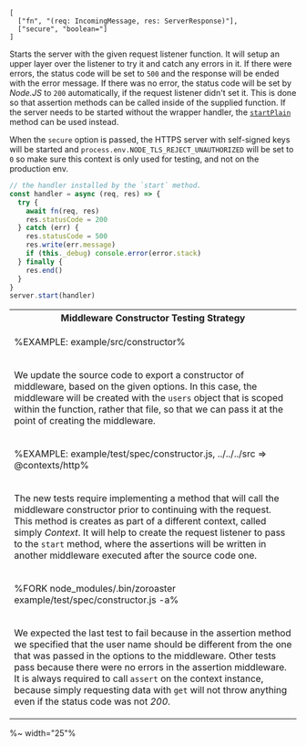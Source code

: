 ```### start => Tester
[
  ["fn", "(req: IncomingMessage, res: ServerResponse)"],
  ["secure", "boolean="]
]
```

Starts the server with the given request listener function. It will setup an upper layer over the listener to try it and catch any errors in it. If there were errors, the status code will be set to `500` and the response will be ended with the error message. If there was no error, the status code will be set by _Node.JS_ to `200` automatically, if the request listener didn't set it. This is done so that assertion methods can be called inside of the supplied function. If the server needs to be started without the wrapper handler, the [`startPlain`](#startplainfn-req-incomingmessage-res-serverresponsesecure-boolean-tester) method can be used instead.

When the `secure` option is passed, the HTTPS server with self-signed keys will be started and `process.env.NODE_TLS_REJECT_UNAUTHORIZED` will be set to `0` so make sure this context is only used for testing, and not on the production env.

```js
// the handler installed by the `start` method.
const handler = async (req, res) => {
  try {
    await fn(req, res)
    res.statusCode = 200
  } catch (err) {
    res.statusCode = 500
    res.write(err.message)
    if (this._debug) console.error(error.stack)
  } finally {
    res.end()
  }
}
server.start(handler)
```

<table>
<tr><th>Middleware Constructor Testing Strategy</th></tr>
<!-- block-start -->
<tr><td>

%EXAMPLE: example/src/constructor%
</td></tr>
<tr><td><md2html>

We update the source code to export a constructor of middleware, based on the given options. In this case, the middleware will be created with the `users` object that is scoped within the function, rather that file, so that we can pass it at the point of creating the middleware.
</md2html></td></tr>
<!-- /block-end -->
<!-- block-start -->
<tr><td>

%EXAMPLE: example/test/spec/constructor.js, ../../../src => @contexts/http%
</td></tr>
<tr><td><md2html>

The new tests require implementing a method that will call the middleware constructor prior to continuing with the request. This method is creates as part of a different context, called simply _Context_. It will help to create the request listener to pass to the `start` method, where the assertions will be written in another middleware executed after the source code one.
</md2html></td></tr>
<!-- /block-end -->
<!-- block-start -->
<tr><td>

%FORK node_modules/.bin/zoroaster example/test/spec/constructor.js -a%
</td></tr>
<tr><td><md2html>

We expected the last test to fail because in the assertion method we specified that the user name should be different from the one that was passed in the options to the middleware. Other tests pass because there were no errors in the assertion middleware. It is always required to call `assert` on the context instance, because simply requesting data with `get` will not throw anything even if the status code was not _200_.
</md2html></td></tr>
<!-- /block-end -->
</table>

%~ width="25"%